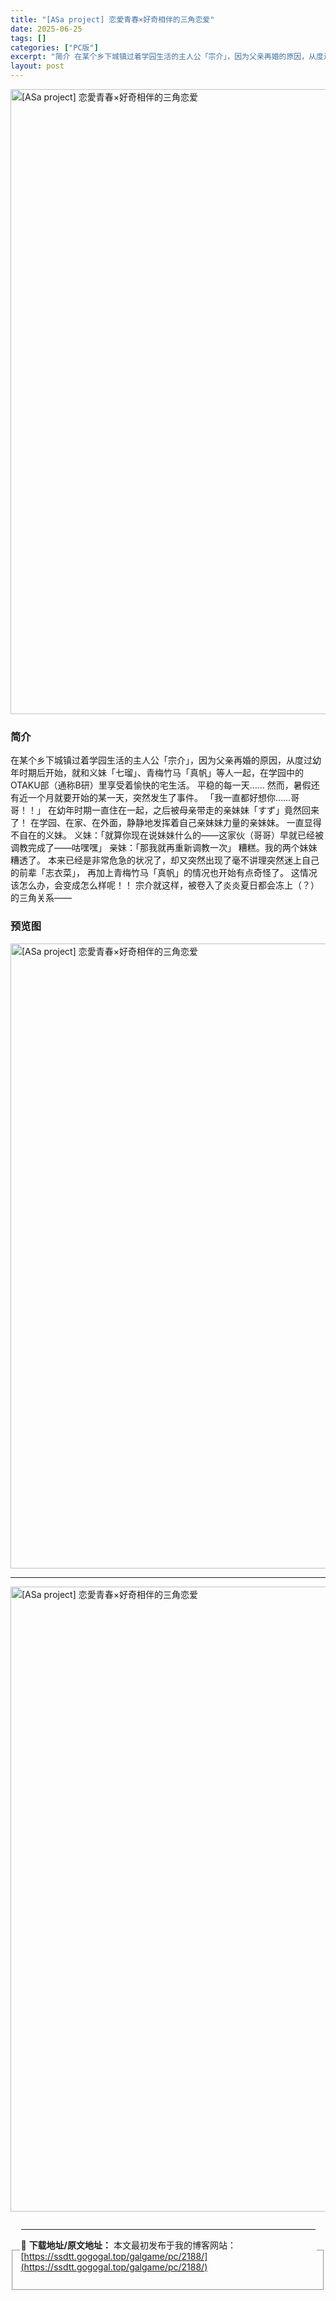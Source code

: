 ```yaml
---
title: "[ASa project] 恋愛青春×好奇相伴的三角恋爱"
date: 2025-06-25
tags: []
categories: ["PC版"]
excerpt: "简介 在某个乡下城镇过着学园生活的主人公「宗介」，因为父亲再婚的原因，从度过幼年时期后开始，就和义妹「七瑠」、青梅竹马「真帆」等人一起，在学园中的OTAKU部（通称B研）里享受着愉快的宅生活。 平稳的每一天…… 然而，暑假还有近一个月就要开始的某一天，突然发生了事件。 「我一直都好想你……哥哥！！」&hellip;"
layout: post
---
```



<p><img decoding="async"   src="https://ssdtt.gogogal.top/wp-content/uploads/2025/06/2bc65-00.webp" loading="lazy" alt="[ASa project] 恋愛青春×好奇相伴的三角恋爱" style="display: block; margin-left: auto; margin-right: auto; width: 1000px;" /></p>
<div>
<h3>简介</h3>
</p></div>
<p>在某个乡下城镇过着学园生活的主人公「宗介」，因为父亲再婚的原因，从度过幼年时期后开始，就和义妹「七瑠」、青梅竹马「真帆」等人一起，在学园中的OTAKU部（通称B研）里享受着愉快的宅生活。 平稳的每一天…… 然而，暑假还有近一个月就要开始的某一天，突然发生了事件。 「我一直都好想你……哥哥！！」 在幼年时期一直住在一起，之后被母亲带走的亲妹妹「すず」竟然回来了！ 在学园、在家、在外面，静静地发挥着自己亲妹妹力量的亲妹妹。 一直显得不自在的义妹。 义妹：「就算你现在说妹妹什么的——这家伙（哥哥）早就已经被调教完成了——咕嘿嘿」 亲妹：「那我就再重新调教一次」 糟糕。我的两个妹妹糟透了。 本来已经是非常危急的状况了，却又突然出现了毫不讲理突然迷上自己的前辈「志衣菜」， 再加上青梅竹马「真帆」的情况也开始有点奇怪了。 这情况该怎么办，会变成怎么样呢！！ 宗介就这样，被卷入了炎炎夏日都会冻上（？）的三角关系——</p>
<h3>预览图</h3>
<p><img decoding="async"   src="https://ssdtt.gogogal.top/wp-content/uploads/2025/06/1b310-01.webp" loading="lazy" alt="[ASa project] 恋愛青春×好奇相伴的三角恋爱" style="display: block; margin-left: auto; margin-right: auto; width: 1000px;" /></p>
<hr />
<p><img decoding="async"   src="https://ssdtt.gogogal.top/wp-content/uploads/2025/06/f0049-02.webp" loading="lazy" alt="[ASa project] 恋愛青春×好奇相伴的三角恋爱" style="display: block; margin-left: auto; margin-right: auto; width: 1000px;" /></p>
<div> </div>
<fieldset>
<legend>


---
📖 **下载地址/原文地址：** 本文最初发布于我的博客网站：[https://ssdtt.gogogal.top/galgame/pc/2188/](https://ssdtt.gogogal.top/galgame/pc/2188/)
